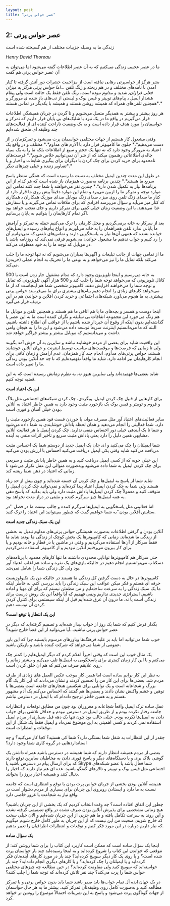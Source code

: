 ```yaml
---
layout: post
title: "عصر حواس پرتي"
---
```

2: عصر حواس پرتی
----------------

زندگی ما به وسیله جزییات مختلف از هم گسیخته شده است

*Henry David Thoreau*

ما در عصر عجیبی زندگی می‌کنیم که به آن عصر اطلاعات گفته می‌شود اما
می‌توان به آن عصر حواس پرتی هم گفت

بشر هرگز از حواسپرتی رهایی نیافته است از مزاحمت حشرات دور آتش گرفته تا
کنار آمدن با نامه‌های مختلف و در هم ریخته و زنگ تلفن *...*اما حواس پرتی
هرگز به میزان فعلی فراوان٫ شدید و مداوم نبوده است*.* زنگ تلفن فقط یک
حالت است ولی پیغام هشدار ایمیل ٫ پیام‌های توییتر و فیس بوک و لیستی از
تب‌های باز شده ی مرورگر و همچنین تلفن‌های همراه که همیشه روشن هستند و
همیشه با یکدیگر در تماس هستند*.*

هر روز بیشتر و بیشتر به همدیگر متصل می‌شویم و تا گردن در جریان همیشگی
اطلاعات قرار می‌گیریم در واقع ما در یک نبرد با شلیک‌های بی پایان قرار
داریم که تمرکز و حواسمان را مورد هدف قرار داده است و به یک وضعیت ناراحت
کننده ای از فعالیت‌های چند وظیفه ای ملحق شده‌ایم

وقتی مشغول کار هستیم از جهات مختلفی حواسمان پرت می‌شود و تمرکزمان ر ااز
دست می‌دهیم*.* جلوی ما کامپیوتر قرار دارد با آلارم های مداوم*.* مختلف و
در واقع یک اعتیاد به مرورگر وجود دارد که نه تنها یک حجم و سیع از اطلاعات
بلکه ما را به یک سیاه چاله‌ی اطلاعاتی رهنمون میکند که از شر آن
نمی‌توانیم خلاص شویم*.* فرصت‌های نامحدود برای خرید کردن برای چک کردن با
دیگران برای پیگیری شایعات و اخبار و یا تصاویر زننده و خیلی چیزهای
دیگر*.*

در طول این مدت چندین ایمیل مختلف به دست ما رسیده است که همگی منتظر پاسخ
سریع ما هستند*.* چندین برنامه به‌صورت همزمان باز شده است که هر کدام از
این برنامه‌ها نیاز به تکمیل شدن دارد*.* چندین نفر می‌خواهند با شما چت
کنند تمامی این موارد توجه و تمرکز ما را ازبین می‌برد و تمام این موارد
دقیقاً پیش روی ما قرار دارد از کنار ما صدای زنگ تلفن روی میز ٫ صدای زنگ
موبایل صدای موزیک همکاران ٫ همکاری که کنار میز می‌آید و سؤال می‌پرسد
افرادی که برای ملاقات تماس می‌گیرند و یا سفارش غذا می‌دهند. با این وضعیت
زمان خیلی کمی برای تمرکز داریم و جای تعجب خواهد بود اگر تمام کارهایمان
را بتوانیم به پایان برسانیم.

بعد از سرکار به خانه برمی‌گردیم و محل کارمان را ترک می‌کنیم حمله به
تمرکز و آرامش ما پایانی ندارد تلفن همراهمان را به خانه می‌آوریم و انواع
پیام‌های رسیده و ایمیل‌های خوانده نشده که همهی آن‌ها نیاز به پاسخگویی
دارند و تماس‌های تلفنی که نمی‌توانیم آن را رد کنیم و جواب ندهیم ما مشغول
خواندن می‌شویم فرقی نمی‌کند که روزنامه باشد یا در موبایل که توجه ما را
به خود معطوف می‌کند.

ما از تمامی جهات از جانب تبلیغات و آگهی‌ها بمباران می‌شویم که نه تنها
توجه ما را جلب می‌کند بلکه تمایل ما را نیز می‌خواهد و به نوعی ما را
تحریک به انجام عملی (خریدن) می‌کند.

به خانه می‌رسیم و اینجا تلویزیون وجود دارد که مدام مشغول جار زدن است با
500 کانال تلویزیونی که می‌خواهد توجه شما را جلب کند و 500 هزار آگهی
تلویزیونی که تمایل و توجه شما را می‌خواهند افزایش دهند. کامپیوتر شخصی
شما هم اینجاست که از ما می‌خواهد کارهای زیادی را انجام دهیم پیام‌های
بیشتری برای ما می‌فرستد حواس پرتی بیشتری به ما هجوم می‌آورد شبکه‌های
اجتماعی و خرید کردن آفلاین و خواندن هم در این ردیف قرار می‌گیرد.

اینجا دوست و همسر و بچه‌های ما یا هم اتاقی ما هم هستند و همچنین تلفن و
موبایل ما هم زنگ می‌خورد این مجموعه اتفاقات بی سابقه و نگران کننده است
ما به این عصر پا گذاشته‌ایم بدون اینکه از وقوع آن خبردار شده باشیم یا از
عواقب آن اطلاع داشته باشیم. البته که ما می‌دانستیم اینترنت سریعاً توسعه
داده می‌شود و این ما را به هیجان وامی داشت و می‌دانستیم که موبایل بیشتر
و بیشتر فراگیر خواهد شد.

این واقعیت شاید برای بعضی از مردم خوشایند نباشد و سایرین به آن خوش آمد
بگویند ولی تا زمانی که فرصت‌ها و موقعیت‌های مناسب توسط اینترنت و جهان
آنلاین خوشایند هستند، حواس پرتی‌های مداوم، انجام چند کار همزمان، عدم
آرامش و زمان کافی برای انجام کارهایمان نیز ادامه دارد. شاید ما واقعاً
نفهمیده‌ایم که تا چه حد آنلاین بودن زندگی ما را تغییر داده است.

شاید بعضی‌ها فهمیده‌اند ولی سایرین هنوز نه. به نظرم زمانش رسیده است که
به این قضیه توجه کنیم.

**این یک اعتیاد است**

برای کارهایی از قبیل چک کردن ایمیل، وبگردی، چک کردن شبکه‌های اجتماعی مثل
بلاگ و فروم و توییتر و فیس بوک یک بازخورد مثبت وجود دارد به همین خاطر
اعتیاد به آنلاین بودن خیلی آسان و فوری است.

سایر فعالیت‌های اعتیاد آور مثل مصرف مواد، یا خوردن فست فود همین بازخورد
مثبت را دارد. شما فعالیتی را انجام می‌دهید و همان لحظه پاداش خوشایندی به
شما داده می‌شود و شما تا یک آیندهی خیلی دور احساس منفی ندارید. چک کردن
ایمیل یا هر فعالیت آنلاین مشابهی همین دلیل را دارد یعنی پاداش مثبت سریع
و تأخیر اثرات منفی به آینده.

شما ایمیلتان را چک می‌کنید و ای جان یک ایمیل جدید از دوستم شما یک احساس
مثبت دریافت می‌کنید شاید وقتی یکی ایمیل دریافت می‌کنید احساس با ارزش
بودن می‌کنید.

این خیلی خوبه که از کسی ایمیل دریافت کنید و به همین خاطر پاداش مثبت و
سریعی برای چک کردن ایمیل به شما داده می‌شود وبه‌صورت متوالی این عمل
تکرار می‌شود تا زمانی که اعتیاد در ذهن شما ریشه کند.

شاید شما از پاسخ به ایمیل‌ها و چک کردن آن خسته شده‌اید و چون بیش از حد
زیاد هستند ولی شما به چک کردن ایمیل اعتیاد پیدا کرده‌اید و نمی‌توانید چک
کردن ایمیل را متوقف کنید و معمولاً چک کردن ایمیل‌ها پاداش مثبت دارد ولی
باید بدانید که پاسخ دهی به همه ایمیل‌ها چیز سرگرم کننده و مثبتی در دراز
مدت نخواهد بود.

اما فعالیتی مثل پاسخگویی به ایمیل‌ها سرگرم کننده و جالب نیست ما در فصل
''در ستایش آفلاین بودن''به شما خواهیم گفت که چطور می‌توانید این اعتیاد
را ترک کنید.

**این یک سبک زندگی جدید است**

آنلاین بودن و گرفتن اطلاعات به‌صورت همیشگی حواس پرتی‌های مداوم تبدیل به
بخشی از زندگی ما شده‌اند. زمانی که کامپیوترها یک بخش کوچک از زندگی ما
بودند شاید ما فقط سرکار از آن‌ها استفاده می‌کردیم و وقتی در ماشین یا در
قطار و خانه بودیم و یا برای کار بیرون می‌رفتیم آنلاین نبودیم و از
کامپیوتر استفاده نمی‌کردیم.

حتی سرکار هم کامپیوترها توانایی محدودی داشتند ما تنها کارهای محدود با
برنامه‌های دسکتاپ می‌توانستیم انجام دهیم در حالیکه بازی‌های یک نفره و
ساده هم اغلب اعتیاد آور بود ولی کل زندگی شما را شامل نمی‌شد.

کامپیوترها در حال به دست گرفتن کل زندگی ما هستند در حالیکه من یک
تکنولوژیست حرفه ای هستم و فکر میکن عواقب این سبک زندگی را باید بررسی
کنم. به خاطر اینکه ما یک سبک زندگی را به سرعت ساخته‌ایم و من مطمئن نیستم
که برای آن مهیا و اماده باشیم. استراتژی جدیدی نداریم ونمی فهمیم که آیا
واقعاً این یک روش درست برای زندگی است یا نه. ما درون آن غرق شده‌ایم قبل
از اینکه سیستمی برای کنترل کردن کردن آن توسعه دهیم.

**این یک انتطار یا توقع است؟**

بگذار فرض کنیم که شما یک روز از خواب بیدار شده‌اید و تصمیم گرفته‌اید که
دیگر در عصر حواس پرتی نباشید...آیا می‌توانید از این فضا خارج شوید؟

خوب شما می‌توانید اما باید بر علیه فرهنگ‌ها وباورهای مرسوم بایستید چرا
که این باور عمومی از شما می‌خواهد که شرکت کننده باشید و بازیکن باشید.

یک مثال خوب این است که وقتی اخیراً اعلام کردم که دیگر ایمیل‌هایم را کمتر
چک می‌کنم و با این کار زمان کمتری برای پاسخگویی به ایمیل‌ها تلف می‌کنم و
بیشتر زمانم را روی علایقم صرف می‌کنم که هم ان خلق کردن است.

به نظر این کار برایم ساده است اما همین کار موجب عکس العمل های زیادی از
طرف مردم شد. بعضی‌ها برای این کار من را تحسین کردند و نشان می‌دادند که
این کار یک گام بزرگ و شجاعانه است و یک توانایی برای شکستن هنجارهای جامعه
است بعضی‌ها با توهین و خشم واکنش نشان دادند و بعضی‌ها هم گفتند که احساس
می‌کنم یک آدم مشهور هستم و به همین خاطر ترجیح داده‌ام که با ایمیل در
دسترس نباشم.

عمل ساده ترک ایمیل واقعاً شجاعانه و مغروران بود چون من مطابق توقعات و
انتظارات جامعه رفتار نکرده بودم و از طریق ایمیل در دسترس نبودم و حداقل
تلاشی برای جواب دادن به ایمیل‌ها نکرده بودم. خیلی جالب بود چون تنها یک
دهه قبل بسیاری از مردم ایمیل استفاده نمی کردند و کسی اهمیتی به این موضوع
نمی‌داد و ایمیل فقط یک شکل از این توقعات و انتظارات است.

چقدر از این انتظارات به شغل شما بستگی دارد؟ شما کی هستید؟ کجا کار
می‌کنید؟ و چه استانداردهایی در گروه کاری شما وجود دارد؟

بعضی از مردم همیشه انتظار دارند که شما همیشه در دسترس باشید همراه داشتن
یک گوشی بلاک بری و یا دستگاه‌های دیگر و پاسخ فوری دادن به مخاطبان سایرین
توقع دارند که برای ارسال پیام در دسترس باشید یا Skype شما فعال باشد یا
عضو شبکه‌های اجتماعی مثل فیس بوک و توییتر و تالارهای گفتگو باشید. عده ای
هم نیاز دارند که اخبار را دنبال کنند و همیشه اخبار بروز را بخوانند.

همیشه آنلاین بودن بخشی از جریان حواس پرت بودن یا توقع و انتظاری است که
جامعه نسبت به ما دارد و ایستادن روبروی این جریان برای بسیاری از مردم
دشوار است در واقع نیاز به شجاعت یا غرور خاصی دارد.

چطور این اتفاق افتاده است؟ چه وقت انتخاب کردیم که یک بخشی از این جریان
باشیم؟ هیچ زمانی مشخصی برای پذیرش آنلاین بودن صرف نشده در واقع تصمیمی
گرفته نشده و این روند به سرعت تکامل یافته و ما هم جزیی از این جریان
شده‌ایم و الان خیلی سخت که خارج شویم٫ صحبت من این نیست که از این جریان
به طور کامل خارج شویم میگویم که نیاز داریم دوباره در این مورد فکر کنیم و
توقعات و انتظارات اطرافیان را تغییر بدهیم.

**یک سؤال ساده**

اینجا یک سؤال ساده است که ممکن است کاربرد این کتاب را برای شما روشن کند:
از موقعی که خواندن این کتاب را شروع کرده‌اید و به اینجا رسیده‌اید چند
بار حواستان پرت شده است؟ و یا روی یک کار دیگر سوییچ کرده‌اید؟ چند بار در
مورد کارهای آینده‌تان فکر کرده‌اید و یا ایمیلتان را چک کرده‌اید؟ و یا
کارهای دیگری انجام داده‌اید؟ چند بار خواسته‌اید که سوییچ کنید ولی مقاومت
کرده‌اید؟ در حین مطالعه چه چیزهای مختلفی حواس شما را پرت می‌کند؟ چند نفر
تلاش کرده‌اند که توجه شما را جلب کنند؟

در یک جهان ایده آل تمام جواب‌ها باید صفر باشد شما باید بدون حواس پرتی و
با تمرکز مطالعه کنید و به‌صورت کامل روی وظیفه‌تان تمرکز کنید. بیشتر ما
به هر حال حواسمان از جهات گوناگون پرت می‌شود و پاسخ به این تمرینات
احتمالاً موضوع را روشن تر خواهد کرد.
